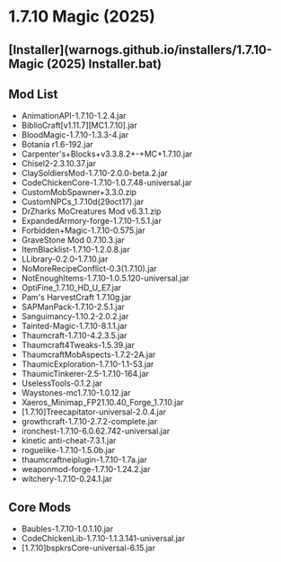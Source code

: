 # 1.7.10 Magic (2025)
## [Installer](warnogs.github.io/installers/1.7.10-Magic (2025) Installer.bat)

## Mod List
- AnimationAPI-1.7.10-1.2.4.jar
- BiblioCraft[v1.11.7][MC1.7.10].jar
- BloodMagic-1.7.10-1.3.3-4.jar
- Botania r1.6-192.jar
- Carpenter's+Blocks+v3.3.8.2+-+MC+1.7.10.jar
- Chisel2-2.3.10.37.jar
- ClaySoldiersMod-1.7.10-2.0.0-beta.2.jar
- CodeChickenCore-1.7.10-1.0.7.48-universal.jar
- CustomMobSpawner+3.3.0.zip
- CustomNPCs_1.7.10d(29oct17).jar
- DrZharks MoCreatures Mod v6.3.1.zip
- ExpandedArmory-forge-1.7.10-1.5.1.jar
- Forbidden+Magic-1.7.10-0.575.jar
- GraveStone Mod 0.7.10.3.jar
- ItemBlacklist-1.7.10-1.2.0.8.jar
- LLibrary-0.2.0-1.7.10.jar
- NoMoreRecipeConflict-0.3(1.7.10).jar
- NotEnoughItems-1.7.10-1.0.5.120-universal.jar
- OptiFine_1.7.10_HD_U_E7.jar
- Pam's HarvestCraft 1.7.10g.jar
- SAPManPack-1.7.10-2.5.1.jar
- Sanguimancy-1.10.2-2.0.2.jar
- Tainted-Magic-1.7.10-8.1.1.jar
- Thaumcraft-1.7.10-4.2.3.5.jar
- Thaumcraft4Tweaks-1.5.39.jar
- ThaumcraftMobAspects-1.7.2-2A.jar
- ThaumicExploration-1.7.10-1.1-53.jar
- ThaumicTinkerer-2.5-1.7.10-164.jar
- UselessTools-0.1.2.jar
- Waystones-mc1.7.10-1.0.12.jar
- Xaeros_Minimap_FP21.10.40_Forge_1.7.10.jar
- [1.7.10]Treecapitator-universal-2.0.4.jar
- growthcraft-1.7.10-2.7.2-complete.jar
- ironchest-1.7.10-6.0.62.742-universal.jar
- kinetic anti-cheat-7.3.1.jar
- roguelike-1.7.10-1.5.0b.jar
- thaumcraftneiplugin-1.7.10-1.7a.jar
- weaponmod-forge-1.7.10-1.24.2.jar
- witchery-1.7.10-0.24.1.jar

## Core Mods
- Baubles-1.7.10-1.0.1.10.jar
- CodeChickenLib-1.7.10-1.1.3.141-universal.jar
- [1.7.10]bspkrsCore-universal-6.15.jar